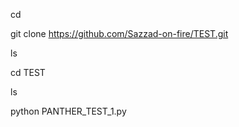 cd

git clone https://github.com/Sazzad-on-fire/TEST.git

ls

cd TEST

ls

python PANTHER_TEST_1.py
